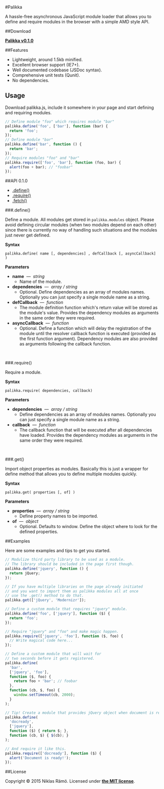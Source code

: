 #Palikka

A hassle-free asynchronous JavaScript module loader that allows you to define and require modules in the browser with a simple AMD style API.

##Download

**[Palikka v0.1.0](palikka.js)**

##Features

* Lightweight, around 1.5kb minified.
* Excellent browser support (IE7+).
* Well documented codebase (JSDoc syntax).
* Comprehensive unit tests (Qunit).
* No dependencies.

## Usage

Download palikka.js, include it somewhere in your page and start defining and requiring modules.

```javascript
// Define module "foo" which requires module "bar"
palikka.define('foo', ['bar'], function (bar) {
  return 'foo';
});
// Define module "bar"
palikka.define('bar', function () {
  return 'bar';
});
// Require modules "foo" and "bar"
palikka.require(['foo', 'bar'], function (foo, bar) {
  alert(foo + bar); // "foobar"
});
```

##API 0.1.0

* [.define()](#define)
* [.require()](#require)
* [.fetch()](#fetch)

###.define()

Define a module. All modules get stored in `palikka.modules` object. Please avoid defining circular modules (when two modules depend on each other) since there is currently no way of handling such situations and the modules just never get defined.

**Syntax**

`palikka.define( name [, dependencies] , defCallback [, asyncCallback] )`

**Parameters**

* **name** &nbsp;&mdash;&nbsp; *string*
  * Name of the module.
* **dependencies** &nbsp;&mdash;&nbsp; *array / string*
  * Optional. Define dependencies as an array of modules names. Optionally you can just specify a single module name as a string.
* **defCallback** &nbsp;&mdash;&nbsp; *function*
  * The module definition function which's return value will be stored as the module's value. Provides the dependency modules as arguments in the same order they were required.
* **asyncCallback** &nbsp;&mdash;&nbsp; *function*
  * Optional. Define a function which will delay the registration of the module until the resolver callback function is executed (provided as the first function argument). Dependency modules are also provided as arguments following the callback function.

&nbsp;

###.require()

Require a module.

**Syntax**

`palikka.require( dependencies, callback)`

**Parameters**

* **dependencies** &nbsp;&mdash;&nbsp; *array / string*
  * Define dependencies as an array of modules names. Optionally you can just specify a single module name as a string.
* **callback** &nbsp;&mdash;&nbsp; *function*
  * The callback function that will be executed after all dependencies have loaded. Provides the dependency modules as arguments in the same order they were required.

&nbsp;

###.get()

Import object properties as modules. Basically this is just a wrapper for define method that allows you to define multiple modules quickly.

**Syntax**

`palikka.get( properties [, of] )`

**Parameters**

* **properties** &nbsp;&mdash;&nbsp; *array / string*
  * Define property names to be imported.
* **of** &nbsp;&mdash;&nbsp; *object*
  * Optional. Defaults to window. Define the object where to look for the defined properties.

##Examples

Here are some examples and tips to get you started.

```javascript
// Modulize third party library to be used as a module.
// The library should be included in the page first though.
palikka.define('jquery', function () {
  return jQuery;
});

// If you have multiple libraries on the page already initiated
// and you want to import them as palikka modules all at once
// use the .get() method to do that.
palikka.get(['jQuery', 'Modernizr']);

// Define a custom module that requires "jquery" module.
palikka.define('foo', ['jquery'], function ($) {
  return 'foo';
});

// Require "jquery" and "foo" and make magic happen.
palikka.require(['jquery', 'foo'], function ($, foo) {
  // Write magical code here...
});

// Define a custom module that will wait for
// two seconds before it gets registered.
palikka.define(
  'bar',
  ['jquery', 'foo'],
  function ($, foo) {
    return foo + 'bar'; // foobar
  },
  function (cb, $, foo) {
    window.setTimeout(cb, 2000);
  }
);

// Tip! Create a module that provides jQuery object when document is ready.
palikka.define(
  'docready',
  ['jquery'],
  function ($) { return $; },
  function (cb, $) { $(cb); }
);

// And require it like this.
palikka.require(['docready'], function ($) {
  alert('Document is ready!');
});

```

##License

Copyright &copy; 2015 Niklas Rämö. Licensed under **[the MIT license](LICENSE.md)**.
